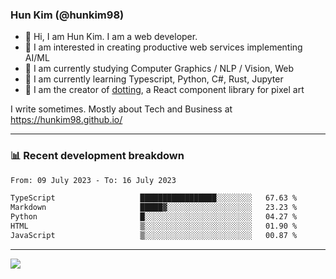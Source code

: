 ### Hun Kim (@hunkim98)

- 👋 Hi, I am Hun Kim. I am a web developer. 
- 🤔 I am interested in creating productive web services implementing AI/ML
- 🔭 I am currently studying Computer Graphics / NLP / Vision, Web 
- 🌱 I am currently learning Typescript, Python, C#, Rust, Jupyter
- 🎨 I am the creator of [dotting](hunkim98.github.io/dotting), a React component library for pixel art

I write sometimes. Mostly about Tech and Business at https://hunkim98.github.io/

---
### 📊 Recent development breakdown
<!--START_SECTION:waka-->

```txt
From: 09 July 2023 - To: 16 July 2023

TypeScript                   █████████████████░░░░░░░░   67.63 %
Markdown                     █████▓░░░░░░░░░░░░░░░░░░░   23.23 %
Python                       █░░░░░░░░░░░░░░░░░░░░░░░░   04.27 %
HTML                         ▒░░░░░░░░░░░░░░░░░░░░░░░░   01.90 %
JavaScript                   ▒░░░░░░░░░░░░░░░░░░░░░░░░   00.87 %
```

<!--END_SECTION:waka-->
---

<!-- <div align='center'> -->
  <img align="center" src="https://github-readme-stats.vercel.app/api?username=hunkim98&theme=dark&show_icons=true"/>
<!-- </div> -->
<!--
**hunkim98/hunkim98** is a ✨ _special_ ✨ repository because its `README.md` (this file) appears on your GitHub profile.

Here are some ideas to get you started:

- 🔭 I’m currently working on ...
- 🌱 I’m currently learning ...
- 👯 I’m looking to collaborate on ...
- 🤔 I’m looking for help with ...
- 💬 Ask me about ...
- 📫 How to reach me: ...
- 😄 Pronouns: ...
- ⚡ Fun fact: ...
-->
